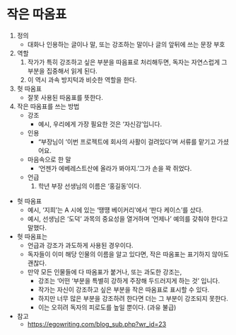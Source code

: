 
# 작은 따옴표

1. 정의
    - 대화나 인용하는 글이나 말, 또는 강조하는 말이나 글의 앞뒤에 쓰는 문장 부호
2. 역할
    1. 작가가 특히 강조하고 싶은 부분을 따음표로 처리해두면, 독자는 자연스럽게 그 부분을 집중해서 읽게 된다.
    2. 이 역시 과속 방지턱과 비슷한 역할을 한다.
3. 헛 따옴표
    - 잘못 사용된 따옴표를 뜻한다.
4. 작은 따옴표를 쓰는 방법
    - 강조
        - 예시, 우리에게 가장 필요한 것은 ‘자신감’입니다.
    - 인용
        - “부장님이 ‘이번 프로젝트에 회사의 사활이 걸려있다’며 서류를 맡기고 가셨어요.
    - 마음속으로 한 말
        - ‘언젠가 에베레스트산에 올라가 봐야지.’그가 손을 꽉 쥐었다.
    - 언급
        1. 학년 부장 선생님의 이름은 ‘홍길동’이다.

- 헛 따옴표
  - 예시, ‘지희’는 A 시에 있는 ‘땡떙 베이커리’에서 ‘판다 케이스’를 샀다.
  - 예시, 선생님은 ‘도덕’ 과목의 중요성을 열거하며 ‘언제나’ 예의를 갖춰야 한다고 말했다.
- 헛 따옴표는
  - 언급과 강조가 과도하게 사용된 경우이다.
  - 독자들이 이미 해당 인물의 이름을 알고 있다면, 작은 따옴표는 표기하지 않아도 괜찮다.
  - 만약 모든 인물들에 다 따옴표가 붙거나, 또는 과도한 강조는,
    - 강조는 ‘어떤 ‘부분을 특별히 강하게 주장해 두드러지게 하는 것’ 입니다.
    - 작가는 자신이 강조하고 싶은 부분을 작은 따옴표로 표시할 수 있다.
    - 하지만 너무 많은 부분을 강조하려 한다면 더는 그 부분이 강조되지 못한다.
    - 이는 오히려 독자의 피로도를 높일 뿐이다. (과유 불급)
- 참고
  - <https://egowriting.com/blog_sub.php?wr_id=23>
